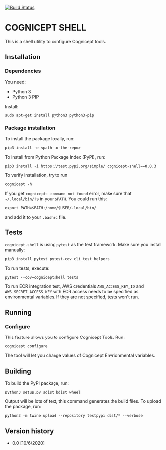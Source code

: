[![Build Status](https://jenkins.cognicept.systems/buildStatus/icon?job=cognicept-shell-pipeline)](https://jenkins.cognicept.systems/job/cognicept-shell-pipeline/)


# COGNICEPT SHELL #

This is a shell utility to configure Cognicept tools.

## Installation

### Dependencies

You need:

* Python 3
* Python 3 PIP

Install:

```
sudo apt-get install python3 python3-pip
```

### Package installation

To install the package locally, run:

```
pip3 install -e <path-to-the-repo>
```

To install from Python Package Index (PyPI), run:

```
pip3 install -i https://test.pypi.org/simple/ cognicept-shell==0.0.3
```

To verify installation, try to run

```
cognicept -h
```

If you get `cognicept: command not found` error, make sure that `~/.local/bin/` is in your `$PATH`. You could run this:

```
export PATH=$PATH:/home/$USER/.local/bin/
```
and add it to your `.bashrc` file.

## Tests

`cognicept-shell` is using `pytest` as the test framework. Make sure you install manually:

```
pip3 install pytest pytest-cov cli_test_helpers
```

To run tests, execute:

```
pytest --cov=cogniceptshell tests
```

To run ECR integration test, AWS credentials `AWS_ACCESS_KEY_ID` and `AWS_SECRET_ACCESS_KEY` with ECR access needs to be specified as environmental variables. If they are not specified, tests won't run.

## Running

### Configure

This feature allows you to configure Cognicept Tools. Run:

```
cognicept configure
```

The tool will let you change values of Cognicept Envrionmental variables.

## Building

To build the PyPI package, run:

```
python3 setup.py sdist bdist_wheel
```

Output will be lots of text, this command generates the build files. To upload the package, run:

```
python3 -m twine upload --repository testpypi dist/* --verbose
```

## Version history

* 0.0 [10/6/2020]
